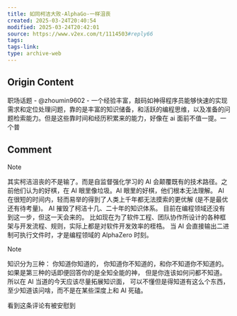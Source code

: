 ```yaml
---
title: 如同柯洁大败-AlphaGo-一样沮丧
created: 2025-03-24T20:40:54
modified: 2025-03-24T20:42:01
source: https://www.v2ex.com/t/1114503#reply66
tags: 
tags-link: 
type: archive-web
---
```


## Origin Content

职场话题 - @zhoumin9602 - 一个经验丰富，敲码如神得程序员能够快速的实现需求和定位处理问题，靠的是丰富的知识储备，和活跃的编程思维，以及准备的问题检索能力。但是这些靠时间和经历积累来的能力，好像在 ai 面前不值一提。一个普

## Comment

> [!NOTE]
>
> 其实柯洁沮丧的不是输了。而是自监督强化学习的 AI 会颠覆既有的技术路径。之前他们认为的好棋，在 AI 眼里像垃圾。AI 眼里的好棋，他们根本无法理解。
> AI 在很短的时间内，轻而易举的得到了人类上千年都无法摸索的更优解 (是不是最优还有待考量)。
> AI 摧毁了柯洁十几、二十年的知识体系。
> 目前在编程领域还没有到这一步，但这一天会来的。
> 比如现在为了软件工程、团队协作所设计的各种框架与开发流程、规则，实际上都是对软件开发效率的桎梏。
> 当 AI 会直接输出二进制可执行文件时，才是编程领域的 AlphaZero 时刻。

> [!NOTE]
> 知识分为三种： 你知道你知道的， 你知道你不知道的，和你不知道你不知道的。如果是第三种的话即便回答你的是全知全能的神， 但是你连该如何问都不知道。所以在 AI 当道的今天应该尽量拓展知识面， 可以不懂但是得知道有这么个东西，至少知道该问啥，而不是在某些深度上和 AI 死磕。

看到这条评论有被安慰到
